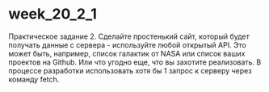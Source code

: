 # week_20_2_1
Практическое задание 2.
Сделайте простенький сайт, который будет получать данные с сервера - используйте любой открытый API. Это может быть, например, список галактик от NASA или список ваших проектов на Github. Или что угодно еще, что вы захотите реализовать. В процессе разработки использовать хотя бы 1 запрос к серверу через команду fetch.